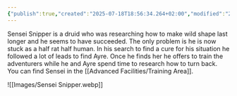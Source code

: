 ```yaml
---
{"publish":true,"created":"2025-07-18T18:56:34.264+02:00","modified":"2025-07-18T17:55:42.780+02:00","cssclasses":""}
---
```


Sensei Snipper is a druid who was researching how to make wild shape last longer and he seems to have succeeded. The only problem is he is now stuck as a half rat half human. In his search to find a cure for his situation he followed a lot of leads to find Ayre. Once he finds her he offers to train the adventurers while he and Ayre spend time to research how to turn back. 
You can find Sensei in the [[Advanced Facilities/Training Area]].

![[Images/Sensei Snipper.webp]]